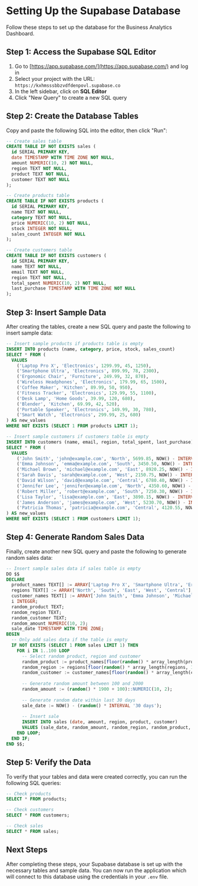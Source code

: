 # Setting Up the Supabase Database

Follow these steps to set up the database for the Business Analytics Dashboard.

## Step 1: Access the Supabase SQL Editor

1. Go to [https://app.supabase.com/](https://app.supabase.com/) and log in
2. Select your project with the URL: `https://kxhmsssbbzvdfdenpovl.supabase.co`
3. In the left sidebar, click on **SQL Editor**
4. Click "New Query" to create a new SQL query

## Step 2: Create the Database Tables

Copy and paste the following SQL into the editor, then click "Run":

```sql
-- Create sales table
CREATE TABLE IF NOT EXISTS sales (
  id SERIAL PRIMARY KEY,
  date TIMESTAMP WITH TIME ZONE NOT NULL,
  amount NUMERIC(10, 2) NOT NULL,
  region TEXT NOT NULL,
  product TEXT NOT NULL,
  customer TEXT NOT NULL
);

-- Create products table
CREATE TABLE IF NOT EXISTS products (
  id SERIAL PRIMARY KEY,
  name TEXT NOT NULL,
  category TEXT NOT NULL,
  price NUMERIC(10, 2) NOT NULL,
  stock INTEGER NOT NULL,
  sales_count INTEGER NOT NULL
);

-- Create customers table
CREATE TABLE IF NOT EXISTS customers (
  id SERIAL PRIMARY KEY,
  name TEXT NOT NULL,
  email TEXT NOT NULL,
  region TEXT NOT NULL,
  total_spent NUMERIC(10, 2) NOT NULL,
  last_purchase TIMESTAMP WITH TIME ZONE NOT NULL
);
```

## Step 3: Insert Sample Data

After creating the tables, create a new SQL query and paste the following to insert sample data:

```sql
-- Insert sample products if products table is empty
INSERT INTO products (name, category, price, stock, sales_count)
SELECT * FROM (
  VALUES
    ('Laptop Pro X', 'Electronics', 1299.99, 45, 1250),
    ('Smartphone Ultra', 'Electronics', 899.99, 78, 2300),
    ('Ergonomic Chair', 'Furniture', 249.99, 32, 870),
    ('Wireless Headphones', 'Electronics', 179.99, 65, 1500),
    ('Coffee Maker', 'Kitchen', 89.99, 50, 950),
    ('Fitness Tracker', 'Electronics', 129.99, 55, 1100),
    ('Desk Lamp', 'Home Goods', 39.99, 120, 680),
    ('Blender', 'Kitchen', 69.99, 42, 520),
    ('Portable Speaker', 'Electronics', 149.99, 30, 780),
    ('Smart Watch', 'Electronics', 299.99, 25, 680)
) AS new_values
WHERE NOT EXISTS (SELECT 1 FROM products LIMIT 1);

-- Insert sample customers if customers table is empty
INSERT INTO customers (name, email, region, total_spent, last_purchase)
SELECT * FROM (
  VALUES
    ('John Smith', 'john@example.com', 'North', 5699.85, NOW() - INTERVAL '5 days'),
    ('Emma Johnson', 'emma@example.com', 'South', 3450.50, NOW() - INTERVAL '2 days'),
    ('Michael Brown', 'michael@example.com', 'East', 8920.25, NOW() - INTERVAL '7 days'),
    ('Sarah Davis', 'sarah@example.com', 'West', 2150.75, NOW() - INTERVAL '1 day'),
    ('David Wilson', 'david@example.com', 'Central', 6780.40, NOW() - INTERVAL '4 days'),
    ('Jennifer Lee', 'jennifer@example.com', 'North', 4350.60, NOW() - INTERVAL '6 days'),
    ('Robert Miller', 'robert@example.com', 'South', 7250.30, NOW() - INTERVAL '3 days'),
    ('Lisa Taylor', 'lisa@example.com', 'East', 3890.15, NOW() - INTERVAL '8 days'),
    ('James Anderson', 'james@example.com', 'West', 5230.70, NOW() - INTERVAL '2 days'),
    ('Patricia Thomas', 'patricia@example.com', 'Central', 4120.55, NOW() - INTERVAL '5 days')
) AS new_values
WHERE NOT EXISTS (SELECT 1 FROM customers LIMIT 1);
```

## Step 4: Generate Random Sales Data

Finally, create another new SQL query and paste the following to generate random sales data:

```sql
-- Insert sample sales data if sales table is empty
DO $$
DECLARE
  product_names TEXT[] := ARRAY['Laptop Pro X', 'Smartphone Ultra', 'Ergonomic Chair', 'Wireless Headphones', 'Coffee Maker', 'Fitness Tracker', 'Desk Lamp', 'Blender', 'Portable Speaker', 'Smart Watch'];
  regions TEXT[] := ARRAY['North', 'South', 'East', 'West', 'Central'];
  customer_names TEXT[] := ARRAY['John Smith', 'Emma Johnson', 'Michael Brown', 'Sarah Davis', 'David Wilson', 'Jennifer Lee', 'Robert Miller', 'Lisa Taylor', 'James Anderson', 'Patricia Thomas'];
  i INTEGER;
  random_product TEXT;
  random_region TEXT;
  random_customer TEXT;
  random_amount NUMERIC(10, 2);
  sale_date TIMESTAMP WITH TIME ZONE;
BEGIN
  -- Only add sales data if the table is empty
  IF NOT EXISTS (SELECT 1 FROM sales LIMIT 1) THEN
    FOR i IN 1..100 LOOP
      -- Select random product, region and customer
      random_product := product_names[floor(random() * array_length(product_names, 1) + 1)];
      random_region := regions[floor(random() * array_length(regions, 1) + 1)];
      random_customer := customer_names[floor(random() * array_length(customer_names, 1) + 1)];
      
      -- Generate random amount between 100 and 2000
      random_amount := (random() * 1900 + 100)::NUMERIC(10, 2);
      
      -- Generate random date within last 30 days
      sale_date := NOW() - (random() * INTERVAL '30 days');
      
      -- Insert sale
      INSERT INTO sales (date, amount, region, product, customer)
      VALUES (sale_date, random_amount, random_region, random_product, random_customer);
    END LOOP;
  END IF;
END $$;
```

## Step 5: Verify the Data

To verify that your tables and data were created correctly, you can run the following SQL queries:

```sql
-- Check products
SELECT * FROM products;

-- Check customers
SELECT * FROM customers;

-- Check sales
SELECT * FROM sales;
```

## Next Steps

After completing these steps, your Supabase database is set up with the necessary tables and sample data. You can now run the application which will connect to this database using the credentials in your `.env` file. 